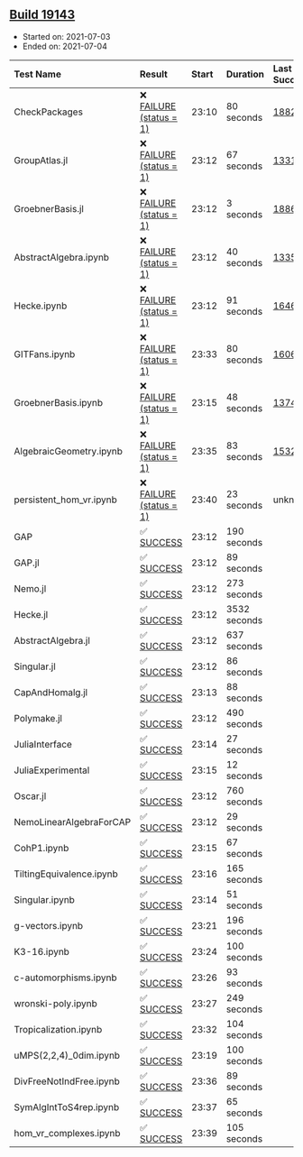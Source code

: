 ## [Build 19143](https://oscarci.mathematik.uni-kl.de/job/oscar/19143/)

* Started on: 2021-07-03
* Ended on: 2021-07-04

| Test Name    | Result | Start | Duration | Last Success | First Failure |
|:-------------|:-------|:------|:---------|:-------------|:--------------|
| CheckPackages | ❌ [FAILURE (status = 1)](https://oscarci.mathematik.uni-kl.de/job/oscar/19143/artifact/logs/build-19143/CheckPackages.log) | 23:10 | 80 seconds | [18822](https://oscarci.mathematik.uni-kl.de/job/oscar/18822/) | [18823](https://oscarci.mathematik.uni-kl.de/job/oscar/18823/) |
| GroupAtlas.jl | ❌ [FAILURE (status = 1)](https://oscarci.mathematik.uni-kl.de/job/oscar/19143/artifact/logs/build-19143/GroupAtlas.jl.log) | 23:12 | 67 seconds | [13311](https://oscarci.mathematik.uni-kl.de/job/oscar/13311/) | [13312](https://oscarci.mathematik.uni-kl.de/job/oscar/13312/) |
| GroebnerBasis.jl | ❌ [FAILURE (status = 1)](https://oscarci.mathematik.uni-kl.de/job/oscar/19143/artifact/logs/build-19143/GroebnerBasis.jl.log) | 23:12 | 3 seconds | [18864](https://oscarci.mathematik.uni-kl.de/job/oscar/18864/) | [18865](https://oscarci.mathematik.uni-kl.de/job/oscar/18865/) |
| AbstractAlgebra.ipynb | ❌ [FAILURE (status = 1)](https://oscarci.mathematik.uni-kl.de/job/oscar/19143/artifact/logs/build-19143/AbstractAlgebra.ipynb.log) | 23:12 | 40 seconds | [13355](https://oscarci.mathematik.uni-kl.de/job/oscar/13355/) | [13356](https://oscarci.mathematik.uni-kl.de/job/oscar/13356/) |
| Hecke.ipynb | ❌ [FAILURE (status = 1)](https://oscarci.mathematik.uni-kl.de/job/oscar/19143/artifact/logs/build-19143/Hecke.ipynb.log) | 23:12 | 91 seconds | [16463](https://oscarci.mathematik.uni-kl.de/job/oscar/16463/) | [16464](https://oscarci.mathematik.uni-kl.de/job/oscar/16464/) |
| GITFans.ipynb | ❌ [FAILURE (status = 1)](https://oscarci.mathematik.uni-kl.de/job/oscar/19143/artifact/logs/build-19143/GITFans.ipynb.log) | 23:33 | 80 seconds | [16068](https://oscarci.mathematik.uni-kl.de/job/oscar/16068/) | [16069](https://oscarci.mathematik.uni-kl.de/job/oscar/16069/) |
| GroebnerBasis.ipynb | ❌ [FAILURE (status = 1)](https://oscarci.mathematik.uni-kl.de/job/oscar/19143/artifact/logs/build-19143/GroebnerBasis.ipynb.log) | 23:15 | 48 seconds | [13748](https://oscarci.mathematik.uni-kl.de/job/oscar/13748/) | [13749](https://oscarci.mathematik.uni-kl.de/job/oscar/13749/) |
| AlgebraicGeometry.ipynb | ❌ [FAILURE (status = 1)](https://oscarci.mathematik.uni-kl.de/job/oscar/19143/artifact/logs/build-19143/AlgebraicGeometry.ipynb.log) | 23:35 | 83 seconds | [15322](https://oscarci.mathematik.uni-kl.de/job/oscar/15322/) | [15323](https://oscarci.mathematik.uni-kl.de/job/oscar/15323/) |
| persistent_hom_vr.ipynb | ❌ [FAILURE (status = 1)](https://oscarci.mathematik.uni-kl.de/job/oscar/19143/artifact/logs/build-19143/persistent_hom_vr.ipynb.log) | 23:40 | 23 seconds | unknown | unknown |
| GAP | ✅ [SUCCESS](https://oscarci.mathematik.uni-kl.de/job/oscar/19143/artifact/logs/build-19143/GAP.log) | 23:12 | 190 seconds |  |  |
| GAP.jl | ✅ [SUCCESS](https://oscarci.mathematik.uni-kl.de/job/oscar/19143/artifact/logs/build-19143/GAP.jl.log) | 23:12 | 89 seconds |  |  |
| Nemo.jl | ✅ [SUCCESS](https://oscarci.mathematik.uni-kl.de/job/oscar/19143/artifact/logs/build-19143/Nemo.jl.log) | 23:12 | 273 seconds |  |  |
| Hecke.jl | ✅ [SUCCESS](https://oscarci.mathematik.uni-kl.de/job/oscar/19143/artifact/logs/build-19143/Hecke.jl.log) | 23:12 | 3532 seconds |  |  |
| AbstractAlgebra.jl | ✅ [SUCCESS](https://oscarci.mathematik.uni-kl.de/job/oscar/19143/artifact/logs/build-19143/AbstractAlgebra.jl.log) | 23:12 | 637 seconds |  |  |
| Singular.jl | ✅ [SUCCESS](https://oscarci.mathematik.uni-kl.de/job/oscar/19143/artifact/logs/build-19143/Singular.jl.log) | 23:12 | 86 seconds |  |  |
| CapAndHomalg.jl | ✅ [SUCCESS](https://oscarci.mathematik.uni-kl.de/job/oscar/19143/artifact/logs/build-19143/CapAndHomalg.jl.log) | 23:13 | 88 seconds |  |  |
| Polymake.jl | ✅ [SUCCESS](https://oscarci.mathematik.uni-kl.de/job/oscar/19143/artifact/logs/build-19143/Polymake.jl.log) | 23:12 | 490 seconds |  |  |
| JuliaInterface | ✅ [SUCCESS](https://oscarci.mathematik.uni-kl.de/job/oscar/19143/artifact/logs/build-19143/JuliaInterface.log) | 23:14 | 27 seconds |  |  |
| JuliaExperimental | ✅ [SUCCESS](https://oscarci.mathematik.uni-kl.de/job/oscar/19143/artifact/logs/build-19143/JuliaExperimental.log) | 23:15 | 12 seconds |  |  |
| Oscar.jl | ✅ [SUCCESS](https://oscarci.mathematik.uni-kl.de/job/oscar/19143/artifact/logs/build-19143/Oscar.jl.log) | 23:12 | 760 seconds |  |  |
| NemoLinearAlgebraForCAP | ✅ [SUCCESS](https://oscarci.mathematik.uni-kl.de/job/oscar/19143/artifact/logs/build-19143/NemoLinearAlgebraForCAP.log) | 23:12 | 29 seconds |  |  |
| CohP1.ipynb | ✅ [SUCCESS](https://oscarci.mathematik.uni-kl.de/job/oscar/19143/artifact/logs/build-19143/CohP1.ipynb.log) | 23:15 | 67 seconds |  |  |
| TiltingEquivalence.ipynb | ✅ [SUCCESS](https://oscarci.mathematik.uni-kl.de/job/oscar/19143/artifact/logs/build-19143/TiltingEquivalence.ipynb.log) | 23:16 | 165 seconds |  |  |
| Singular.ipynb | ✅ [SUCCESS](https://oscarci.mathematik.uni-kl.de/job/oscar/19143/artifact/logs/build-19143/Singular.ipynb.log) | 23:14 | 51 seconds |  |  |
| g-vectors.ipynb | ✅ [SUCCESS](https://oscarci.mathematik.uni-kl.de/job/oscar/19143/artifact/logs/build-19143/g-vectors.ipynb.log) | 23:21 | 196 seconds |  |  |
| K3-16.ipynb | ✅ [SUCCESS](https://oscarci.mathematik.uni-kl.de/job/oscar/19143/artifact/logs/build-19143/K3-16.ipynb.log) | 23:24 | 100 seconds |  |  |
| c-automorphisms.ipynb | ✅ [SUCCESS](https://oscarci.mathematik.uni-kl.de/job/oscar/19143/artifact/logs/build-19143/c-automorphisms.ipynb.log) | 23:26 | 93 seconds |  |  |
| wronski-poly.ipynb | ✅ [SUCCESS](https://oscarci.mathematik.uni-kl.de/job/oscar/19143/artifact/logs/build-19143/wronski-poly.ipynb.log) | 23:27 | 249 seconds |  |  |
| Tropicalization.ipynb | ✅ [SUCCESS](https://oscarci.mathematik.uni-kl.de/job/oscar/19143/artifact/logs/build-19143/Tropicalization.ipynb.log) | 23:32 | 104 seconds |  |  |
| uMPS(2,2,4)_0dim.ipynb | ✅ [SUCCESS](https://oscarci.mathematik.uni-kl.de/job/oscar/19143/artifact/logs/build-19143/uMPS-2-2-4-_0dim.ipynb.log) | 23:19 | 100 seconds |  |  |
| DivFreeNotIndFree.ipynb | ✅ [SUCCESS](https://oscarci.mathematik.uni-kl.de/job/oscar/19143/artifact/logs/build-19143/DivFreeNotIndFree.ipynb.log) | 23:36 | 89 seconds |  |  |
| SymAlgIntToS4rep.ipynb | ✅ [SUCCESS](https://oscarci.mathematik.uni-kl.de/job/oscar/19143/artifact/logs/build-19143/SymAlgIntToS4rep.ipynb.log) | 23:37 | 65 seconds |  |  |
| hom_vr_complexes.ipynb | ✅ [SUCCESS](https://oscarci.mathematik.uni-kl.de/job/oscar/19143/artifact/logs/build-19143/hom_vr_complexes.ipynb.log) | 23:39 | 105 seconds |  |  |
